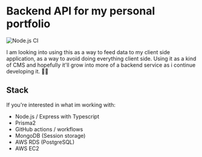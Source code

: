# Backend API for my personal portfolio

![Node.js CI](https://github.com/KevinRaleie-dev/portfolio-backend/workflows/Node.js%20CI/badge.svg)

I am looking into using this as a way to feed data to my client side application, as a way to avoid doing everything client side. Using it as a kind of CMS and hopefully it'll grow into more of a backend service as i continue developing it. 🤞🏽

## Stack

If you're interested in what im working with:

* Node.js / Express with Typescript
* Prisma2
* GitHub actions / workflows
* MongoDB (Session storage)
* AWS RDS (PostgreSQL)
* AWS EC2